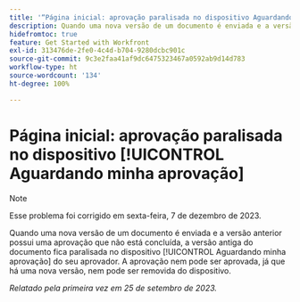 ```yaml
---
title: '“Página inicial: aprovação paralisada no dispositivo Aguardando minha aprovação”'
description: Quando uma nova versão de um documento é enviada e a versão anterior tem uma aprovação que não está concluída, a versão antiga do documento fica paralisada no dispositivo Aguardando minha aprovação do seu aprovador. A aprovação nem pode ser aprovada, já que há uma nova versão, nem pode ser removida do dispositivo.
hidefromtoc: true
feature: Get Started with Workfront
exl-id: 313476de-2fe0-4c4d-b704-9280dcbc901c
source-git-commit: 9c3e2faa41af9dc6475323467a0592ab9d14d783
workflow-type: ht
source-wordcount: '134'
ht-degree: 100%

---
```


# Página inicial: aprovação paralisada no dispositivo [!UICONTROL Aguardando minha aprovação]

<!--on WF and WFP TOCs-->

>[!NOTE]
>
>Esse problema foi corrigido em sexta-feira, 7 de dezembro de 2023.

Quando uma nova versão de um documento é enviada e a versão anterior possui uma aprovação que não está concluída, a versão antiga do documento fica paralisada no dispositivo [!UICONTROL Aguardando minha aprovação] do seu aprovador. A aprovação nem pode ser aprovada, já que há uma nova versão, nem pode ser removida do dispositivo.

_Relatado pela primeira vez em 25 de setembro de 2023._

